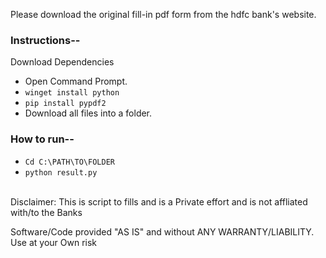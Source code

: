 Please download the original fill-in pdf form from the hdfc bank's website.

### Instructions--
Download Dependencies

- Open Command Prompt.
- ```winget install python```
- ```pip install pypdf2```
- Download all files into a folder.

### How to run--
- ```Cd C:\PATH\TO\FOLDER```
- ```python result.py```


<br>Disclaimer: This is script to fills and is a Private effort and is not affliated with/to the Banks

Software/Code provided "AS IS" and without ANY WARRANTY/LIABILITY. Use at your Own risk
